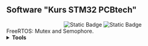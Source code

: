 <h2>Software "Kurs STM32 PCBtech"</h2>

<div id="badges" align="center">
    <img alt="Static Badge" src="https://img.shields.io/badge/Lesson%20-19%20-violet">
    <img alt="Static Badge" src="https://img.shields.io/badge/CPU%20-STM32F407VET6%20-blue">
</div>		
FreeRTOS: Mutex and Semophore.
<details><summary><b>Tools</b></summary>
<div>IDE: Segger Embedded Studio</div>
<div>Programmer: JLINK</div>
</details>

</details>